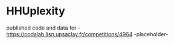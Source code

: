 # HHUplexity
published code and data for - https://codalab.lisn.upsaclay.fr/competitions/4964 -placeholder-
